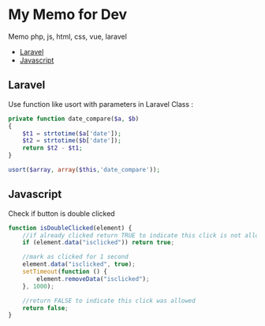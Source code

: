# My Memo for Dev

<!-- ![alt text](https://julien-kennel.fr/images/git/table.PNG) -->

Memo php, js, html, css, vue, laravel

- [Laravel](#laravel)
- [Javascript](#javascript)
<!-- - [Usage](#example-usage)
- [Retrieve Data](#retrieve-data)
- [Props](#props)
- [Example](#example) -->

## Laravel
Use function like usort with parameters in Laravel Class :
```php
private function date_compare($a, $b)
{
    $t1 = strtotime($a['date']);
    $t2 = strtotime($b['date']);
    return $t2 - $t1; 
}

usort($array, array($this,'date_compare'));
```


## Javascript

Check if button is double clicked
```javascript
function isDoubleClicked(element) {
    //if already clicked return TRUE to indicate this click is not allowed
    if (element.data("isclicked")) return true;

    //mark as clicked for 1 second
    element.data("isclicked", true);
    setTimeout(function () {
        element.removeData("isclicked");
    }, 1000);

    //return FALSE to indicate this click was allowed
    return false;
}
```

<!-- ## Usage
```html
<light-vue-timepicker></light-vue-timepicker>
```

## Retrieve data

```javascript
variable = {
	yourVmodel.hour,
	yourVmodel.minute,
	yourVmodel.second,
	yourVmodel.a
}
```

## Props

| Name&nbsp;&nbsp;&nbsp;&nbsp;&nbsp;&nbsp;&nbsp;&nbsp;&nbsp;&nbsp;&nbsp;&nbsp;&nbsp;&nbsp;&nbsp;&nbsp;&nbsp;&nbsp;&nbsp;&nbsp;&nbsp;&nbsp;&nbsp;&nbsp;&nbsp;&nbsp;&nbsp;&nbsp;&nbsp;&nbsp;&nbsp;&nbsp;&nbsp;&nbsp;&nbsp;&nbsp;&nbsp;&nbsp;&nbsp; | Type | Description | Default
| ----------------- | :--- | :--- | :--- |
| `hourRange`      | `Array` | Range of hours which displayed (ex ['8-12', '14-19', '22']) | ['00-23'] |
| `minuteRange`      | `Array` | Range of minutes which displayed (ex ['0-30']) | ['00-59'] |
| `secondRange`      | `Array` | Range of secondes which displayed (ex ['0-30']) | ['00-59'] |
| `classe`      | `String` | class(boostrap or other) for input hour and minute | form-control col-5 |
| `format`      | `String` | Format 12 or 24 | 24 |
| `lang`      | `String` | lang fr or en  | null (display HH MM) |
| `withHour`      | `Boolean` | Display input hour  | true |
| `withMinute`      | `Boolean` | Display input minute  | true |
| `withSecond`      | `Boolean` | Display input second  | false |


## Example
```html
<light-vue-timepicker
v-model="time"
lang="en"
:hourRange="['8-12', '14-19', '21']"
:minuteRange="['30', '40', '55-57']"
:withSecond="true"
>
</light-vue-timepicker>
``` -->